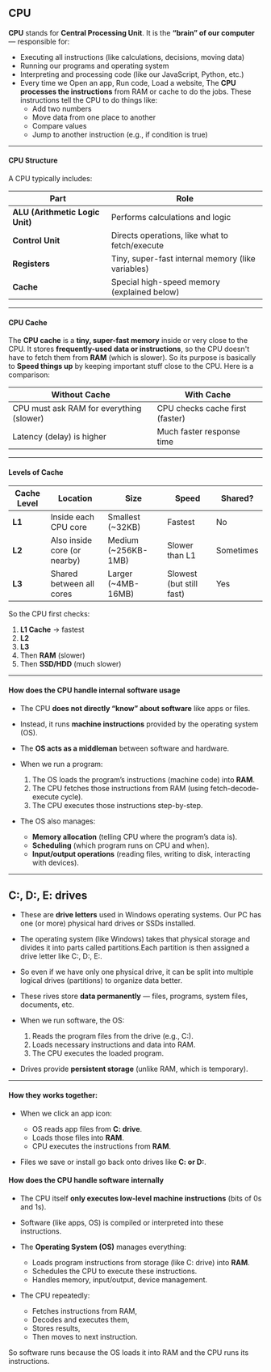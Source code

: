 ## **CPU**

**CPU** stands for **Central Processing Unit**. It is the **“brain” of our computer** — responsible for:

* Executing all instructions (like calculations, decisions, moving data)
* Running our programs and operating system
* Interpreting and processing code (like our JavaScript, Python, etc.)
* Every time we Open an app, Run code, Load a website, The **CPU processes the instructions** from RAM or cache to do the jobs. These instructions tell the CPU to do things like:
    - Add two numbers
    - Move data from one place to another
    - Compare values
    - Jump to another instruction (e.g., if condition is true)

---

#### CPU Structure 

A CPU typically includes:

| Part                            | Role                                              |
| ------------------------------- | ------------------------------------------------- |
| **ALU (Arithmetic Logic Unit)** | Performs calculations and logic                   |
| **Control Unit**                | Directs operations, like what to fetch/execute    |
| **Registers**                   | Tiny, super-fast internal memory (like variables) |
| **Cache**                       | Special high-speed memory (explained below)       |

---

#### **CPU Cache**

The **CPU cache** is a **tiny, super-fast memory** inside or very close to the CPU. It stores **frequently-used data or instructions**, so the CPU doesn't have to fetch them from **RAM** (which is slower). So its purpose is basically to **Speed things up** by keeping important stuff close to the CPU. Here is a comparison:

| Without Cache                            | With Cache                      |
| ---------------------------------------- | ------------------------------- |
| CPU must ask RAM for everything (slower) | CPU checks cache first (faster) |
| Latency (delay) is higher                | Much faster response time       |

---

#### Levels of Cache

| Cache Level | Location                     | Size                 | Speed                    | Shared?   |
| ----------- | ---------------------------- | -------------------- | ------------------------ | --------- |
| **L1**      | Inside each CPU core         | Smallest (\~32KB)    | Fastest                  | No        |
| **L2**      | Also inside core (or nearby) | Medium (\~256KB-1MB) | Slower than L1           | Sometimes |
| **L3**      | Shared between all cores     | Larger (\~4MB-16MB)  | Slowest (but still fast) | Yes       |

So the CPU first checks:

1. **L1 Cache** → fastest
2. **L2**
3. **L3**
4. Then **RAM** (slower)
5. Then **SSD/HDD** (much slower)

---

#### How does the **CPU handle internal software usage**

* The CPU **does not directly “know” about software** like apps or files.
* Instead, it runs **machine instructions** provided by the operating system (OS).
* The **OS acts as a middleman** between software and hardware.
* When we run a program:

  1. The OS loads the program’s instructions (machine code) into **RAM**.
  2. The CPU fetches those instructions from RAM (using fetch-decode-execute cycle).
  3. The CPU executes those instructions step-by-step.

* The OS also manages:

  * **Memory allocation** (telling CPU where the program’s data is).
  * **Scheduling** (which program runs on CPU and when).
  * **Input/output operations** (reading files, writing to disk, interacting with devices).

---

## **C:, D:, E:** drives

* These are **drive letters** used in Windows operating systems. Our PC has one (or more) physical hard drives or SSDs installed. 
* The operating system (like Windows) takes that physical storage and divides it into parts called partitions.Each partition is then assigned a drive letter like C:, D:, E:.
* So even if we have only one physical drive, it can be split into multiple logical drives (partitions) to organize data better.
* These rives store **data permanently** — files, programs, system files, documents, etc.
* When we run software, the OS:

  1. Reads the program files from the drive (e.g., C:).
  2. Loads necessary instructions and data into RAM.
  3. The CPU executes the loaded program.
* Drives provide **persistent storage** (unlike RAM, which is temporary).

---

#### How they works together:

* When we click an app icon:

  * OS reads app files from **C: drive**.
  * Loads those files into **RAM**.
  * CPU executes the instructions from **RAM**.
* Files we save or install go back onto drives like **C: or D:**.

#### How does the CPU handle software internally

* The CPU itself **only executes low-level machine instructions** (bits of 0s and 1s).
* Software (like apps, OS) is compiled or interpreted into these instructions.
* The **Operating System (OS)** manages everything:

  * Loads program instructions from storage (like C: drive) into **RAM**.
  * Schedules the CPU to execute these instructions.
  * Handles memory, input/output, device management.
* The CPU repeatedly:

  * Fetches instructions from RAM,
  * Decodes and executes them,
  * Stores results,
  * Then moves to next instruction.

So software runs because the OS loads it into RAM and the CPU runs its instructions.
